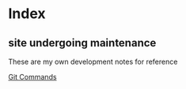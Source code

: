 # Index
## site undergoing maintenance
These are my own development notes for reference

[Git Commands](gitcommands.html)
